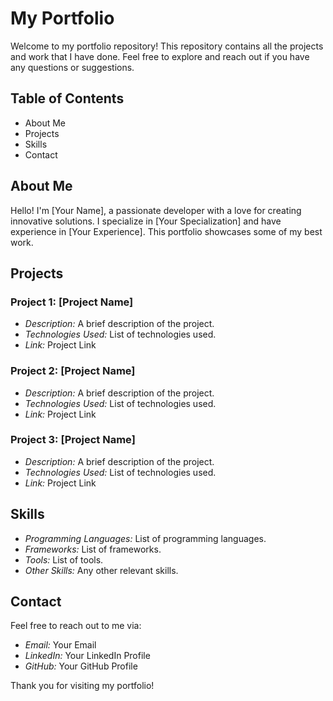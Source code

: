 # My Portfolio

Welcome to my portfolio repository! This repository contains all the projects and work that I have done. Feel free to explore and reach out if you have any questions or suggestions.

## Table of Contents

- About Me
- Projects
- Skills
- Contact

## About Me

Hello! I'm [Your Name], a passionate developer with a love for creating innovative solutions. I specialize in [Your Specialization] and have experience in [Your Experience]. This portfolio showcases some of my best work.

## Projects

### Project 1: [Project Name]
- *Description:* A brief description of the project.
- *Technologies Used:* List of technologies used.
- *Link:* Project Link

### Project 2: [Project Name]
- *Description:* A brief description of the project.
- *Technologies Used:* List of technologies used.
- *Link:* Project Link

### Project 3: [Project Name]
- *Description:* A brief description of the project.
- *Technologies Used:* List of technologies used.
- *Link:* Project Link

## Skills

- *Programming Languages:* List of programming languages.
- *Frameworks:* List of frameworks.
- *Tools:* List of tools.
- *Other Skills:* Any other relevant skills.

## Contact

Feel free to reach out to me via:
- *Email:* Your Email
- *LinkedIn:* Your LinkedIn Profile
- *GitHub:* Your GitHub Profile

Thank you for visiting my portfolio!
